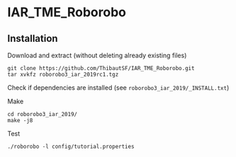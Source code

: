# IAR_TME_Roborobo

## Installation
Download and extract (without deleting already existing files)
```
git clone https://github.com/ThibautSF/IAR_TME_Roborobo.git
tar xvkfz roborobo3_iar_2019rc1.tgz
```

Check if dependencies are installed (see `roborobo3_iar_2019/_INSTALL.txt`)

Make
```
cd roborobo3_iar_2019/
make -j8
```

Test
```
./roborobo -l config/tutorial.properties
```

